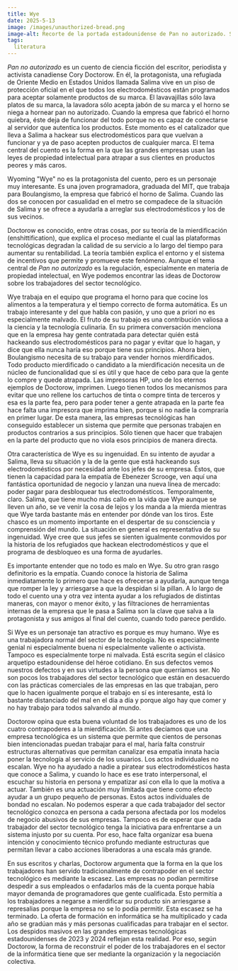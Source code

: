 ```yaml
---
title: Wye
date: 2025-5-13
image: /images/unauthorized-bread.png
image-alt: Recorte de la portada estadounidense de Pan no autorizado. Se puede leer el título, Unauthorized bread, en grandes letras. Detrás hay una foto de una tostada con un agujero en el centro.
tags:
  literatura
---
```

_Pan no autorizado_ es un cuento de ciencia ficción del escritor, periodista y activista canadiense Cory Doctorow. En él, la protagonista, una refugiada de Oriente Medio en Estados Unidos llamada Salima vive en un piso de protección oficial en el que todos los electrodomésticos están programados para aceptar solamente productos de su marca. El lavavajillas sólo lava platos de su marca, la lavadora sólo acepta jabón de su marca y el horno se niega a hornear pan no autorizado. Cuando la empresa que fabricó el horno quiebra, éste deja de funcionar del todo porque no es capaz de conectarse al servidor que autentica los productos. Este momento es el catalizador que lleva a Salima a hackear sus electrodomésticos para que vuelvan a funcionar y ya de paso acepten productos de cualquier marca. El tema central del cuento es la forma en la que las grandes empresas usan las leyes de propiedad intelectual para atrapar a sus clientes en productos peores y más caros.

Wyoming "Wye" no es la protagonista del cuento, pero es un personaje muy interesante. Es una joven programadora, graduada del MIT, que trabaja para Boulangismo, la empresa que fabricó el horno de Salima. Cuando las dos se conocen por casualidad en el metro se compadece de la situación de Salima y se ofrece a ayudarla a arreglar sus electrodomésticos y los de sus vecinos.

Doctorow es conocido, entre otras cosas, por su teoría de la mierdificación (enshittification), que explica el proceso mediante el cual las plataformas tecnológicas degradan la calidad de su servicio a lo largo del tiempo para aumentar su rentabilidad. La teoría también explica el entorno y el sistema de incentivos que permite y promueve este fenómeno. Aunque el tema central de _Pan no autorizado_ es la regulación, especialmente en materia de propiedad intelectual, en Wye podemos encontrar las ideas de Doctorow sobre los trabajadores del sector tecnológico.

Wye trabaja en el equipo que programa el horno para que cocine los alimentos a la temperatura y el tiempo correcto de forma automática. Es un trabajo interesante y del que habla con pasión, y uno que a priori no es especialmente malvado. El fruto de su trabajo es una contribución valiosa a la ciencia y la tecnología culinaria. En su primera conversación menciona que en la empresa hay gente contratada para detectar quién está hackeando sus electrodomésticos para no pagar y evitar que lo hagan, y dice que ella nunca haría eso porque tiene sus principios. Ahora bien, Boulangismo necesita de su trabajo para vender hornos mierdificados. Todo producto mierdificado o candidato a la mierdificación necesita un de núcleo de funcionalidad que sí es útil y que hace de cebo para que la gente lo compre y quede atrapada. Las impresoras HP, uno de los eternos ejemplos de Doctorow, imprimen. Luego tienen todos los mecanismos para evitar que uno rellene los cartuchos de tinta o compre tinta de terceros y esa es la parte fea, pero para poder tener a gente atrapada en la parte fea hace falta una impresora que imprima bien, porque si no nadie la compraría en primer lugar. De esta manera, las empresas tecnológicas han conseguido establecer un sistema que permite que personas trabajen en productos contrarios a sus principios. Sólo tienen que hacer que trabajen en la parte del producto que no viola esos principios de manera directa.

Otra característica de Wye es su ingenuidad. En su intento de ayudar a Salima, lleva su situación y la de la gente que está hackeando sus electrodomésticos por necesidad ante los jefes de su empresa. Éstos, que tienen la capacidad para la empatía de Ebenezer Scrooge, ven aquí una fantástica oportunidad de negocio y lanzan una nueva línea de mercado: poder pagar para desbloquear tus electrodomésticos. Temporalmente, claro. Salima, que tiene mucho más callo en la vida que Wye aunque se lleven un año, se ve venir la cosa de lejos y los manda a la mierda mientras que Wye tarda bastante más en entender por dónde van los tiros. Este chasco es un momento importante en el despertar de su consciencia y comprensión del mundo. La situación en general es representativa de su ingenuidad. Wye cree que sus jefes se sienten igualmente conmovidos por la historia de los refugiados que hackean electrodomésticos y que el programa de desbloqueo es una forma de ayudarles.

Es importante entender que no todo es malo en Wye. Su otro gran rasgo definitorio es la empatía. Cuando conoce la historia de Salima inmediatamente lo primero que hace es ofrecerse a ayudarla, aunque tenga que romper la ley y arriesgarse a que la despidan si la pillan. A lo largo de todo el cuento una y otra vez intenta ayudar a los refugiados de distintas maneras, con mayor o menor éxito, y las filtraciones de herramientas internas de la empresa que le pasa a Salima son la clave que salva a la protagonista y sus amigos al final del cuento, cuando todo parece perdido.

Si Wye es un personaje tan atractivo es porque es muy humano. Wye es una trabajadora normal del sector de la tecnología. No es especialmente genial ni especialmente buena ni especialmente valiente o activista. Tampoco es especialmente torpe ni malvada. Está escrita según el clásico arquetipo estadounidense del héroe cotidiano. En sus defectos vemos nuestros defectos y en sus virtudes a la persona que querríamos ser. No son pocos los trabajadores del sector tecnológico que están en desacuerdo con las prácticas comerciales de las empresas en las que trabajan, pero que lo hacen igualmente porque el trabajo en sí es interesante, está lo bastante distanciado del mal en el día a día y porque algo hay que comer y no hay trabajo para todos salvando al mundo.

Doctorow opina que esta buena voluntad de los trabajadores es uno de los cuatro contrapoderes a la mierdificación. Si antes decíamos que una empresa tecnológica es un sistema que permite que cientos de personas bien intencionadas puedan trabajar para el mal, haría falta construir estructuras alternativas que permitan canalizar esa empatía innata hacia poner la tecnología al servicio de los usuarios. Los actos individuales no escalan. Wye no ha ayudado a nadie a piratear sus electrodomésticos hasta que conoce a Salima, y cuando lo hace es ese trato interpersonal, el escuchar su historia en persona y empatizar así con ella lo que la motiva a actuar. También es una actuación muy limitada que tiene como efecto ayudar a un grupo pequeño de personas. Estos actos individuales de bondad no escalan. No podemos esperar a que cada trabajador del sector tecnológico conozca en persona a cada persona afectada por los modelos de negocio abusivos de sus empresas. Tampoco es de esperar que cada trabajador del sector tecnológico tenga la iniciativa para enfrentarse a un sistema injusto por su cuenta. Por eso, hace falta organizar esa buena intención y conocimiento técnico profundo mediante estructuras que permitan llevar a cabo acciones liberadoras a una escala más grande.

En sus escritos y charlas, Doctorow argumenta que la forma en la que los trabajadores han servido tradicionalmente de contrapoder en el sector tecnológico es mediante la escasez. Las empresas no podían permitirse despedir a sus empleados o enfadarlos más de la cuenta porque había mayor demanda de programadores que gente cualificada. Esto permitía a los trabajadores a negarse a mierdificar su producto sin arriesgarse a represalias porque la empresa no se lo podía permitir. Esta escasez se ha terminado. La oferta de formación en informática se ha multiplicado y cada año se gradúan más y más personas cualificadas para trabajar en el sector. Los despidos masivos en las grandes empresas tecnológicas estadounidenses de 2023 y 2024 reflejan esta realidad. Por eso, según Doctorow, la forma de reconstruir el poder de los trabajadores en el sector de la informática tiene que ser mediante la organización y la negociación colectiva.
